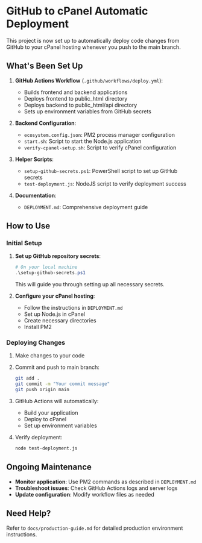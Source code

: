 # GitHub to cPanel Automatic Deployment

This project is now set up to automatically deploy code changes from GitHub to your cPanel hosting whenever you push to the main branch.

## What's Been Set Up

1. **GitHub Actions Workflow** (`.github/workflows/deploy.yml`):
   - Builds frontend and backend applications
   - Deploys frontend to public_html directory
   - Deploys backend to public_html/api directory
   - Sets up environment variables from GitHub secrets

2. **Backend Configuration**:
   - `ecosystem.config.json`: PM2 process manager configuration
   - `start.sh`: Script to start the Node.js application
   - `verify-cpanel-setup.sh`: Script to verify cPanel configuration

3. **Helper Scripts**:
   - `setup-github-secrets.ps1`: PowerShell script to set up GitHub secrets
   - `test-deployment.js`: NodeJS script to verify deployment success

4. **Documentation**:
   - `DEPLOYMENT.md`: Comprehensive deployment guide

## How to Use

### Initial Setup

1. **Set up GitHub repository secrets**:
   ```powershell
   # On your local machine
   .\setup-github-secrets.ps1
   ```
   This will guide you through setting up all necessary secrets.

2. **Configure your cPanel hosting**:
   - Follow the instructions in `DEPLOYMENT.md`
   - Set up Node.js in cPanel
   - Create necessary directories
   - Install PM2

### Deploying Changes

1. Make changes to your code
2. Commit and push to main branch:
   ```bash
   git add .
   git commit -m "Your commit message"
   git push origin main
   ```

3. GitHub Actions will automatically:
   - Build your application
   - Deploy to cPanel
   - Set up environment variables

4. Verify deployment:
   ```bash
   node test-deployment.js
   ```

## Ongoing Maintenance

- **Monitor application**: Use PM2 commands as described in `DEPLOYMENT.md`
- **Troubleshoot issues**: Check GitHub Actions logs and server logs
- **Update configuration**: Modify workflow files as needed

## Need Help?

Refer to `docs/production-guide.md` for detailed production environment instructions.
